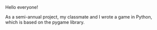 Hello everyone!

As a semi-annual project, my classmate and I wrote a game in Python, which is based on the pygame library.
